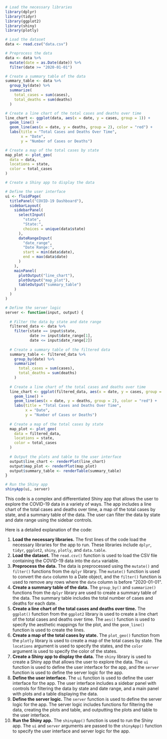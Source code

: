 ```r
# Load the necessary libraries
library(dplyr)
library(tidyr)
library(ggplot2)
library(shiny)
library(plotly)

# Load the dataset
data <- read.csv("data.csv")

# Preprocess the data
data <- data %>%
  mutate(date = as.Date(date)) %>%
  filter(date >= "2020-01-01")

# Create a summary table of the data
summary_table <- data %>%
  group_by(date) %>%
  summarize(
    total_cases = sum(cases),
    total_deaths = sum(deaths)
  )

# Create a line chart of the total cases and deaths over time
line_chart <- ggplot(data, aes(x = date, y = cases, group = 1)) +
  geom_line() +
  geom_line(aes(x = date, y = deaths, group = 2), color = "red") +
  labs(title = "Total Cases and Deaths Over Time",
       x = "Date",
       y = "Number of Cases or Deaths")

# Create a map of the total cases by state
map_plot <- plot_geo(
  data = data,
  locations = state,
  color = total_cases
)

# Create a Shiny app to display the data

# Define the user interface
ui <- fluidPage(
  titlePanel("COVID-19 Dashboard"),
  sidebarLayout(
    sidebarPanel(
      selectInput(
        "state",
        "State:",
        choices = unique(data$state)
      ),
      dateRangeInput(
        "date_range",
        "Date Range:",
        start = min(data$date),
        end = max(data$date)
      )
    ),
    mainPanel(
      plotOutput("line_chart"),
      plotOutput("map_plot"),
      tableOutput("summary_table")
    )
  )
)

# Define the server logic
server <- function(input, output) {
  
  # Filter the data by state and date range
  filtered_data <- data %>%
    filter(state == input$state,
           date >= input$date_range[1],
           date <= input$date_range[2])
  
  # Create a summary table of the filtered data
  summary_table <- filtered_data %>%
    group_by(date) %>%
    summarize(
      total_cases = sum(cases),
      total_deaths = sum(deaths)
    )
  
  # Create a line chart of the total cases and deaths over time
  line_chart <- ggplot(filtered_data, aes(x = date, y = cases, group = 1)) +
    geom_line() +
    geom_line(aes(x = date, y = deaths, group = 2), color = "red") +
    labs(title = "Total Cases and Deaths Over Time",
         x = "Date",
         y = "Number of Cases or Deaths")
  
  # Create a map of the total cases by state
  map_plot <- plot_geo(
    data = filtered_data,
    locations = state,
    color = total_cases
  )
  
  # Output the plots and table to the user interface
  output$line_chart <- renderPlot(line_chart)
  output$map_plot <- renderPlot(map_plot)
  output$summary_table <- renderTable(summary_table)
}

# Run the Shiny app
shinyApp(ui, server)
```

This code is a complex and differentiated Shiny app that allows the user to explore the COVID-19 data in a variety of ways. The app includes a line chart of the total cases and deaths over time, a map of the total cases by state, and a summary table of the data. The user can filter the data by state and date range using the sidebar controls.

Here is a detailed explanation of the code:

1. **Load the necessary libraries.** The first lines of the code load the necessary libraries for the app to run. These libraries include `dplyr`, `tidyr`, `ggplot2`, `shiny`, `plotly`, and `data.table`.
2. **Load the dataset.** The `read.csv()` function is used to load the CSV file containing the COVID-19 data into the `data` variable.
3. **Preprocess the data.** The data is preprocessed using the `mutate()` and `filter()` functions from the `dplyr` library. The `mutate()` function is used to convert the `date` column to a Date object, and the `filter()` function is used to remove any rows where the `date` column is before "2020-01-01".
4. **Create a summary table of the data.** The `group_by()` and `summarize()` functions from the `dplyr` library are used to create a summary table of the data. The summary table includes the total number of cases and deaths for each date.
5. **Create a line chart of the total cases and deaths over time.** The `ggplot()` function from the `ggplot2` library is used to create a line chart of the total cases and deaths over time. The `aes()` function is used to specify the aesthetic mappings for the plot, and the `geom_line()` function is used to create the lines.
6. **Create a map of the total cases by state.** The `plot_geo()` function from the `plotly` library is used to create a map of the total cases by state. The `locations` argument is used to specify the states, and the `color` argument is used to specify the color of the states.
7. **Create a Shiny app to display the data.** The `shiny` library is used to create a Shiny app that allows the user to explore the data. The `ui` function is used to define the user interface for the app, and the `server` function is used to define the server logic for the app.
8. **Define the user interface.** The `ui` function is used to define the user interface for the app. The user interface includes a sidebar panel with controls for filtering the data by state and date range, and a main panel with plots and a table displaying the data.
9. **Define the server logic.** The `server` function is used to define the server logic for the app. The server logic includes functions for filtering the data, creating the plots and table, and outputting the plots and table to the user interface.
10. **Run the Shiny app.** The `shinyApp()` function is used to run the Shiny app. The `ui` and `server` arguments are passed to the `shinyApp()` function to specify the user interface and server logic for the app.